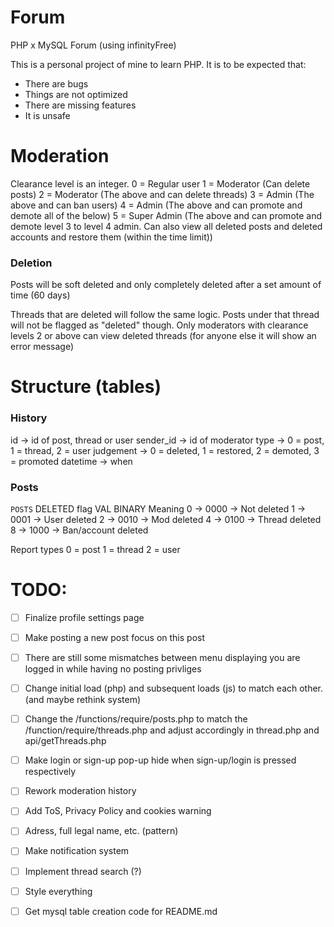 # Forum

PHP x MySQL Forum (using infinityFree)

This is a personal project of mine to learn PHP. It is to be expected that:

- There are bugs
- Things are not optimized
- There are missing features
- It is unsafe

# Moderation

Clearance level is an integer.
0 = Regular user
1 = Moderator (Can delete posts)
2 = Moderator (The above and can delete threads)
3 = Admin (The above and can ban users)
4 = Admin (The above and can promote and demote all of the below)
5 = Super Admin (The above and can promote and demote level 3 to level 4 admin. Can also view all deleted posts and deleted accounts and restore them (within the time limit))

### Deletion

Posts will be soft deleted and only completely deleted after a set amount of time (60 days)

Threads that are deleted will follow the same logic. Posts under that thread will not be flagged as "deleted" though. Only moderators with clearance levels 2 or above can view deleted threads (for anyone else it will show an error message)

# Structure (tables)

### History

id -> id of post, thread or user
sender_id -> id of moderator
type -> 0 = post, 1 = thread, 2 = user
judgement -> 0 = deleted, 1 = restored, 2 = demoted, 3 = promoted
datetime -> when

### Posts

`POSTS` DELETED flag
VAL BINARY Meaning
0 -> 0000 -> Not deleted
1 -> 0001 -> User deleted
2 -> 0010 -> Mod deleted
4 -> 0100 -> Thread deleted
8 -> 1000 -> Ban/account deleted

Report types
0 = post
1 = thread
2 = user

# TODO:

- [ ] Finalize profile settings page
- [ ] Make posting a new post focus on this post
- [ ] There are still some mismatches between menu displaying you are logged in while having no posting privliges
- [ ] Change initial load (php) and subsequent loads (js) to match each other. (and maybe rethink system)
- [ ] Change the /functions/require/posts.php to match the /function/require/threads.php and adjust accordingly in thread.php and api/getThreads.php
- [ ] Make login or sign-up pop-up hide when sign-up/login is pressed respectively
- [ ] Rework moderation history

- [ ] Add ToS, Privacy Policy and cookies warning
- [ ] Adress, full legal name, etc. (pattern)
- [ ] Make notification system
- [ ] Implement thread search (?)

- [ ] Style everything
- [ ] Get mysql table creation code for README.md
